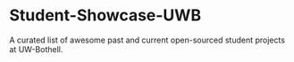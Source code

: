 # Student-Showcase-UWB
A curated list of awesome past and current open-sourced student projects at UW-Bothell.
